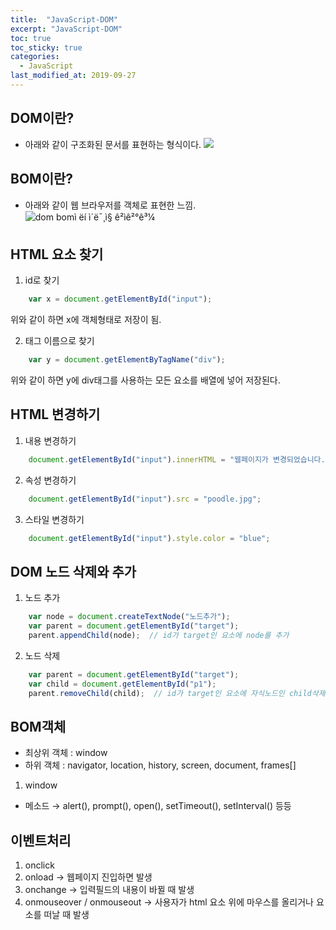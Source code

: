 ```yaml
---
title:  "JavaScript-DOM"
excerpt: "JavaScript-DOM"
toc: true
toc_sticky: true  
categories:
  - JavaScript
last_modified_at: 2019-09-27
---
```


## **DOM이란?** 
- 아래와 같이 구조화된 문서를 표현하는 형식이다.
![](https://upload.wikimedia.org/wikipedia/commons/thumb/5/5a/DOM-model.svg/1024px-DOM-model.svg.png)



## **BOM이란?** 
- 아래와 같이 웹 브라우저를 객체로 표현한 느낌.
![dom bomì ëí ì´ë¯¸ì§ ê²ìê²°ê³¼](https://slidesplayer.org/slide/11291520/61/images/3/DOM%EA%B3%BC+BOM+HTML+%EB%AC%B8%EC%84%9C%EB%A5%BC+%EA%B0%9D%EC%B2%B4%EB%A1%9C+%ED%91%9C%ED%98%84%ED%95%9C+%EA%B2%83%EC%9D%84+DOM.jpg)



## **HTML 요소 찾기**
1. id로 찾기
```javascript
    var x = document.getElementById("input");
```
위와 같이 하면 x에 객체형태로 저장이 됨.


2. 태그 이름으로 찾기
```javascript
    var y = document.getElementByTagName("div");
```
위와 같이 하면 y에 div태그를 사용하는 모든 요소를 배열에 넣어 저장된다.


## **HTML 변경하기**
1. 내용 변경하기
```javascript
    document.getElementById("input").innerHTML = "웹페이지가 변경되었습니다.";
```

2. 속성 변경하기
```javascript
    document.getElementById("input").src = "poodle.jpg";
```

3. 스타일 변경하기
```javascript
    document.getElementById("input").style.color = "blue";
```

## **DOM 노드 삭제와 추가**
1. 노드 추가
```javascript
    var node = document.createTextNode("노드추가");
    var parent = document.getElementById("target");
    parent.appendChild(node);  // id가 target인 요소에 node를 추가
```

2. 노드 삭제 
```javascript
    var parent = document.getElementById("target");
    var child = document.getElementById("p1");
    parent.removeChild(child);  // id가 target인 요소에 자식노드인 child삭제
```

## **BOM객체**
- 최상위 객체 : window
- 하위 객체 : navigator, location, history, screen, document, frames[]


1. window
- 메소드 → alert(), prompt(), open(), setTimeout(), setInterval() 등등


## **이벤트처리**
1. onclick
2. onload → 웹페이지 진입하면 발생
3. onchange → 입력필드의 내용이 바뀔 때 발생
4. onmouseover / onmouseout →  사용자가 html 요소 위에 마우스를 올리거나 요소를 떠날 때 발생
